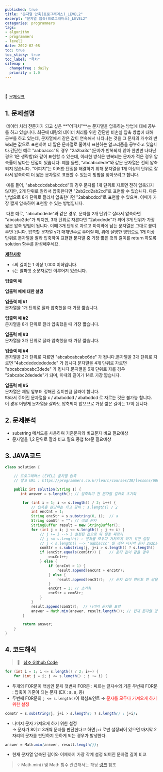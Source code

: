 ```yaml
---
published: true
title: "문자열 압축(프로그래머스)_LEVEL2"
excerpt: "문자열 압축(프로그래머스)_LEVEL2"
categories: programmers
tags: 
- algorithm
- programmers
- level2
date: 2022-02-08
toc: true
toc_sticky: true
toc_label: "목차"
sitemap :
  changefreq : daily
  priority : 1.0
---
```

<br/>

🔗 [문제링크](https://programmers.co.kr/learn/courses/30/lessons/60057)

## 1. 문제설명  
  
&nbsp;데이터 처리 전문가가 되고 싶은 **"어피치"**는 문자열을 압축하는 방법에 대해 공부를 하고 있습니다. 최근에 대량의 데이터 처리를 위한 간단한 비손실 압축 방법에 대해 공부를 하고 있는데, 문자열에서 같은 값이 연속해서 나타나는 것을 그 문자의 개수와 반복되는 값으로 표현하여 더 짧은 문자열로 줄여서 표현하는 알고리즘을 공부하고 있습니다.간단한 예로 "aabbaccc"의 경우 "2a2ba3c"(문자가 반복되지 않아 한번만 나타난 경우 1은 생략함)와 같이 표현할 수 있는데, 이러한 방식은 반복되는 문자가 적은 경우 압축률이 낮다는 단점이 있습니다. 예를 들면, "abcabcdede"와 같은 문자열은 전혀 압축되지 않습니다. "어피치"는 이러한 단점을 해결하기 위해 문자열을 1개 이상의 단위로 잘라서 압축하여 더 짧은 문자열로 표현할 수 있는지 방법을 찾아보려고 합니다.  
  
&nbsp;예를 들어, "ababcdcdababcdcd"의 경우 문자를 1개 단위로 자르면 전혀 압축되지 않지만, 2개 단위로 잘라서 압축한다면 "2ab2cd2ab2cd"로 표현할 수 있습니다. 다른 방법으로 8개 단위로 잘라서 압축한다면 "2ababcdcd"로 표현할 수 있으며, 이때가 가장 짧게 압축하여 표현할 수 있는 방법입니다.  
  
&nbsp;다른 예로, "abcabcdede"와 같은 경우, 문자를 2개 단위로 잘라서 압축하면 "abcabc2de"가 되지만, 3개 단위로 자른다면 "2abcdede"가 되어 3개 단위가 가장 짧은 압축 방법이 됩니다. 이때 3개 단위로 자르고 마지막에 남는 문자열은 그대로 붙여주면 됩니다.
 압축할 문자열 s가 매개변수로 주어질 때, 위에 설명한 방법으로 1개 이상 단위로 문자열을 잘라 압축하여 표현한 문자열 중 가장 짧은 것의 길이를 return 하도록 solution 함수를 완성해주세요.

**<u>제한사항</u>**
- s의 길이는 1 이상 1,000 이하입니다.
- s는 알파벳 소문자로만 이루어져 있습니다.

**<u>입출력 예</u>**

**입출력 예에 대한 설명**

**입출력 예 #1**  
문자열을 1개 단위로 잘라 압축했을 때 가장 짧습니다.  
  
**입출력 예 #2**  
문자열을 8개 단위로 잘라 압축했을 때 가장 짧습니다.  
  
**입출력 예 #3**  
문자열을 3개 단위로 잘라 압축했을 때 가장 짧습니다.  
  
**입출력 예 #4**  
문자열을 2개 단위로 자르면 "abcabcabcabc6de" 가 됩니다.문자열을 3개 단위로 자르면 "4abcdededededede" 가 됩니다.문자열을 4개 단위로 자르면 "abcabcabcabc3dede" 가 됩니다.문자열을 6개 단위로 자를 경우 "2abcabc2dedede"가 되며, 이때의 길이가 14로 가장 짧습니다.  
  
**입출력 예 #5**  
문자열은 제일 앞부터 정해진 길이만큼 잘라야 합니다.  
따라서 주어진 문자열을 x / ababcdcd / ababcdcd 로 자르는 것은 불가능 합니다.  
이 경우 어떻게 문자열을 잘라도 압축되지 않으므로 가장 짧은 길이는 17이 됩니다.  

## 2. 문제분석  
- substring 메서드를 사용하여 기준문자와 비교문자 비교 필요예상
- 문자열을 1,2 단위로 잘라 비교 필요 중첩 for문 필요예상  
  
## 3. JAVA코드

```java
class solution {

    // 프로그래머스 LEVEL2 문자열 압축
    // 참고 URL : https://programmers.co.kr/learn/courses/30/lessons/60057

    public int solution(String s) {
       int answer = s.length(); // 압축하기 전 문자열 길이로 초기화

        for (int i = 1; i <= s.length() / 2; i++) {
            // 압축을 판단하는 최고 길이 : s.length() / 2
            int encCnt = 1;
            String encStr = s.substring(0, i);  // a
            String comStr = ""; // 비교 문자
            StringBuffer result = new StringBuffer();
            for (int j = i; j <= s.length() ; j += i) {
                // j += i --> i 설정된 값으로 뒤 문장 짜르기
                // j <= s.length() : 문자를 모두다 가져오게 하기 위한 설정
                // j < s.length() --> 'aabbaccc' 일 경우 마지막 문자 2a2bac 값 설정
                comStr = s.substring(j, j+i > s.length() ? s.length() : j+i); // 나머지 문자 가져오게 하기 위한 설정
                if (encStr.equals(comStr)) {    // 문자 값이 같을 경우
                    encCnt++;
                } else {
                    if (encCnt > 1) {
                        result.append(encCnt + encStr);
                    } else {
                        result.append(encStr);  // 문자 값이 한번도 안 같을경우에는 encCnt 생략
                    }
                    encCnt = 1; // 초기화
                    encStr = comStr;
                }
            }
            result.append(comStr);  // 나머지 문자를 포함
            answer = Math.min(answer, result.length()); // 현재 문자열 압축된 길이와 비교
        }

        return answer;
    }
}
```

## 4. 코드해석

>🔗&nbsp;&nbsp; [참조 Github Code](https://github.com/pcy4196/practiceJava/blob/master/src/programmers/level2/Q220205_001.java)

```java
for (int i = 1; i <= s.length() / 2; i++) {
	for (int j = i; j <= s.length() ; j += i) {
```

- 두개의 FOR문이 핵심인 문제
첫번째 FOR문 : 짜르는 글자수의 기준
두번째 FOR문 : 압축이 기준이 되는 문자 (EX : a, a, 등)
- 두번째 FOR문의 `j <= s.length()`이 핵심포인트 → <span style="color:red">문자를 모두다 가져오게 하기 위한 설정</span>

```css
comStr = s.substring(j, j+i > s.length() ? s.length() : j+i);
```

- 나머지 문자 가져오게 하기 위한 설정  
  → 문자가 8이고 3개씩 문자를 판단한다고 하면 j+i 로만 설정되어 있으면 마지막 2자리의 문자를 판단하지 못하게 되는 경우가 발생한다.

```css
answer = Math.min(answer, result.length());
```

- 현재 문자열 압축된 길이와 이제까지 가장 작게 설정 되어진 문자열 길이 비교


>💡 Math.min() 및 Math 함수 관련해서는 해당 [링크](https://thalals.tistory.com/13) 참조
